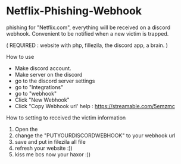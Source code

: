 # Netflix-Phishing-Webhook
phishing for "Netflix.com", everything will be received on a discord webhook. Convenient to be notified when a new victim is trapped.

( REQUIRED : website with php, fillezila, the discord app, a brain. )


How to use 

- Make discord account.
- Make server on the discord 
- go to the discord server settings
- go to "Integrations"
- go to "webhook"
- Click "New Webhook"
- Click "Copy Webhook url'
help : https://streamable.com/5emzmc

How to setting to received the victim information

1) Open the 
2) change the "PUTYOURDISCORDWEBHOOK" to your webhook url
3) save and put in filezila all file
4) refresh your website :))
5) kiss me bcs now your haxor :))


